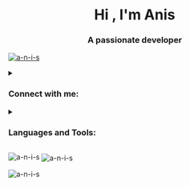 <h1 align="center">Hi , I'm Anis</h1>
<h3 align="center">A passionate developer</h3>

<p align="left"> <a href="https://github.com/ryo-ma/github-profile-trophy"><img src="https://github-profile-trophy.vercel.app/?username=a-n-i-s" alt="a-n-i-s" /></a> </p>
<details>
<summary>
<h3 align="left">Connect with me:</h3>
</summary>
- « How to reach me **anisur.ra7man@gmail.com**

<h3 align="left">Connect with me:</h3>
</summary>
<p align="left">
<a href="https://linkedin.com/in/anisur-ra7man" target="blank"><img align="center" src="https://raw.githubusercontent.com/rahuldkjain/github-profile-readme-generator/master/src/images/icons/Social/linked-in-alt.svg" alt="anisur-ra7man" height="30" width="40" /></a>
<a href="https://fb.com/anis-from-earth" target="blank"><img align="center" src="https://raw.githubusercontent.com/rahuldkjain/github-profile-readme-generator/master/src/images/icons/Social/facebook.svg" alt="anis-from-earth" height="30" width="40" /></a>
<a href="https://codeforces.com/profile/ar.cfid" target="blank"><img align="center" src="https://raw.githubusercontent.com/rahuldkjain/github-profile-readme-generator/master/src/images/icons/Social/codeforces.svg" alt="ar.cfid" height="30" width="40" /></a>
<a href="https://www.leetcode.com/ar_leetcoderid" target="blank"><img align="center" src="https://raw.githubusercontent.com/rahuldkjain/github-profile-readme-generator/master/src/images/icons/Social/leet-code.svg" alt="ar_leetcoderid" height="30" width="40" /></a>
</p>
</details>
<details>
<summary><h3 align="left">Languages and Tools:</h3>
</summary>

<p align="left"> <a href="https://www.cprogramming.com/" target="_blank" rel="noreferrer"> <img src="https://raw.githubusercontent.com/devicons/devicon/master/icons/c/c-original.svg" alt="c" width="40" height="40"/> </a> <a href="https://www.w3schools.com/cpp/" target="_blank" rel="noreferrer"> <img src="https://raw.githubusercontent.com/devicons/devicon/master/icons/cplusplus/cplusplus-original.svg" alt="cplusplus" width="40" height="40"/> </a> <a href="https://www.w3schools.com/css/" target="_blank" rel="noreferrer"> <img src="https://raw.githubusercontent.com/devicons/devicon/master/icons/css3/css3-original-wordmark.svg" alt="css3" width="40" height="40"/> </a> <a href="https://www.djangoproject.com/" target="_blank" rel="noreferrer"> <img src="https://cdn.worldvectorlogo.com/logos/django.svg" alt="django" width="40" height="40"/> </a> <a href="https://www.w3.org/html/" target="_blank" rel="noreferrer"> <img src="https://raw.githubusercontent.com/devicons/devicon/master/icons/html5/html5-original-wordmark.svg" alt="html5" width="40" height="40"/> </a> <a href="https://www.linux.org/" target="_blank" rel="noreferrer"> <img src="https://raw.githubusercontent.com/devicons/devicon/master/icons/linux/linux-original.svg" alt="linux" width="40" height="40"/> </a> <a href="https://www.python.org" target="_blank" rel="noreferrer"> <img src="https://raw.githubusercontent.com/devicons/devicon/master/icons/python/python-original.svg" alt="python" width="40" height="40"/> </a> <a href="https://reactjs.org/" target="_blank" rel="noreferrer"> <img src="https://raw.githubusercontent.com/devicons/devicon/master/icons/react/react-original-wordmark.svg" alt="react" width="40" height="40"/> </a> </p>
</details>
<p><img align="left" src="https://github-readme-stats.vercel.app/api/top-langs?username=a-n-i-s&show_icons=true&locale=en&layout=compact" alt="a-n-i-s" />

&nbsp;<img align="center" src="https://github-readme-stats.vercel.app/api?username=a-n-i-s&show_icons=true&locale=en" alt="a-n-i-s" />

<img align="center" src="https://github-readme-streak-stats.herokuapp.com/?user=a-n-i-s&" alt="a-n-i-s" /></p>

